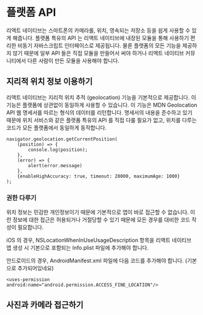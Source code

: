 # 플랫폼 API

리액트 네이티브는 스마트폰의 카메라롤, 위치, 영속되는 저장소 등을 쉽게 사용할 수 있게 해줍니다. 플랫폼 특유의 API 는 리액트 네이티브에 내장된 모듈을 통해 사용하기 편리한 비동기 자바스크립트 인터페이스로 제공됩니다. 물론 플랫폼의 모든 기능을 제공하지 않기 때문에 일부 API 들은 직접 모듈을 만들어서 써야 하거나 리액트 네이티브 커뮤니티에서 다른 사람이 만든 모듈을 사용해야 합니다. 

## 지리적 위치 정보 이용하기
리액트 네이티브는 지리적 위치 추적 (geolocation) 기능을 기본적으로 제공합니다. 이 기능은 플랫폼에 상관없이 동일하게 사용할 수 있습니다. 이 기능은 MDN Geolocation API 웹 명세서를 따르는 형식의 데이터를 리턴합니다. 명세서의 내용을 준수하고 있기 때문에 위치 서비스와 같은 플랫폼 특유의 API 를 직접 다룰 필요가 없고, 위치를 다루는 코드가 모든 플랫폼에서 동일하게 동작합니다. 

```
navigator.geolocation.getCurrentPosition(  
    (position) => {  
        console.log(position);  
    },  
    (error) => {  
        alert(error.message)  
    },  
    {enableHighAccuracy: true, timeout: 20000, maximumAge: 1000}  
);
```

### 권한 다루기
위치 정보는 민감한 개인정보이기 때문에 기본적으로 앱이 바로 접근할 수 없습니다. 이런 정보에 대한 접근은 허용되거나 거절당할 수 있기 때문에 모든 경우를 대비한 코드 작성이 필요합니다. 

iOS 의 경우, NSLocationWhenInUseUsageDescription 항목을 리액트 네이티브 앱 생성 시 기본으로 포함되는 Info.plist 파일에 추가해야 합니다. 

안드로이드의 경우, AndroidManifest.xml 파일에 다음 코드를 추가해야 합니다. (기본으로 추가되어있네요)
```
<uses-permission android:name="android.permission.ACCESS_FINE_LOCATION"/>
```

## 사진과 카메라 접근하기


<!--stackedit_data:
eyJoaXN0b3J5IjpbLTE0NjI3NTIwOTYsMTM0MTUwNTI0MywtNT
A1MzIzODQyLDE4MjM3NTA5OTUsMTIzMDc2OTgxMCwxMjIxOTc0
ODM0XX0=
-->